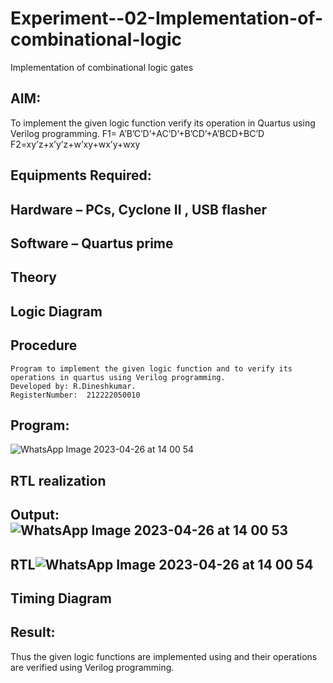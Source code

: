 # Experiment--02-Implementation-of-combinational-logic
Implementation of combinational logic gates
 
## AIM:
To implement the given logic function verify its operation in Quartus using Verilog programming.
 F1= A’B’C’D’+AC’D’+B’CD’+A’BCD+BC’D
F2=xy’z+x’y’z+w’xy+wx’y+wxy
 
 
 
## Equipments Required:
## Hardware – PCs, Cyclone II , USB flasher
## Software – Quartus prime


## Theory
 

## Logic Diagram
## Procedure

```
Program to implement the given logic function and to verify its operations in quartus using Verilog programming.
Developed by: R.Dineshkumar.
RegisterNumber:  212222050010
```





## Program:
![WhatsApp Image 2023-04-26 at 14 00 54](https://user-images.githubusercontent.com/130551452/234517795-b166658a-169a-4b51-bc79-374beb31a2cd.jpg)


## RTL realization

## Output:![WhatsApp Image 2023-04-26 at 14 00 53](https://user-images.githubusercontent.com/130551452/234518143-fc4904f4-3b9e-42fa-b40b-415a32a587d9.jpg)

## RTL![WhatsApp Image 2023-04-26 at 14 00 54](https://user-images.githubusercontent.com/130551452/234518026-91c66ba2-fd52-4009-a773-15c7839ea208.jpg)

## Timing Diagram
## Result:
Thus the given logic functions are implemented using  and their operations are verified using Verilog programming.

